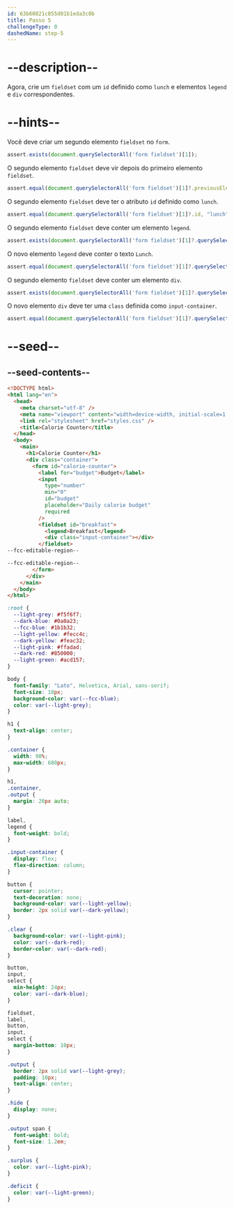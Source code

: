 ```yaml
---
id: 63b60821c855d01b1eda3c0b
title: Passo 5
challengeType: 0
dashedName: step-5
---
```


# --description--

Agora, crie um `fieldset` com um `id` definido como `lunch` e elementos `legend` e `div` correspondentes.

# --hints--

Você deve criar um segundo elemento `fieldset` no `form`.

```js
assert.exists(document.querySelectorAll('form fieldset')[1]);
```

O segundo elemento `fieldset` deve vir depois do primeiro elemento `fieldset`.

```js
assert.equal(document.querySelectorAll('form fieldset')[1]?.previousElementSibling?.tagName, "FIELDSET");
```

O segundo elemento `fieldset` deve ter o atributo `id` definido como `lunch`.

```js
assert.equal(document.querySelectorAll('form fieldset')[1]?.id, "lunch");
```

O segundo elemento `fieldset` deve conter um elemento `legend`.

```js
assert.exists(document.querySelectorAll('form fieldset')[1]?.querySelector('legend'));
```

O novo elemento `legend` deve conter o texto `Lunch`.

```js
assert.equal(document.querySelectorAll('form fieldset')[1]?.querySelector('legend')?.innerText, "Lunch");
```

O segundo elemento `fieldset` deve conter um elemento `div`.

```js
assert.exists(document.querySelectorAll('form fieldset')[1]?.querySelector('div'));
```

O novo elemento `div` deve ter uma `class` definida como `input-container`.

```js
assert.equal(document.querySelectorAll('form fieldset')[1]?.querySelector('div')?.className, "input-container");
```

# --seed--

## --seed-contents--

```html
<!DOCTYPE html>
<html lang="en">
  <head>
    <meta charset="utf-8" />
    <meta name="viewport" content="width=device-width, initial-scale=1.0" />
    <link rel="stylesheet" href="styles.css" />
    <title>Calorie Counter</title>
  </head>
  <body>
    <main>
      <h1>Calorie Counter</h1>
      <div class="container">
        <form id="calorie-counter">
          <label for="budget">Budget</label>
          <input
            type="number"
            min="0"
            id="budget"
            placeholder="Daily calorie budget"
            required
          />
          <fieldset id="breakfast">
            <legend>Breakfast</legend>
            <div class="input-container"></div>
          </fieldset>
--fcc-editable-region--

--fcc-editable-region--
        </form>
      </div>
    </main>
  </body>
</html>
```

```css
:root {
  --light-grey: #f5f6f7;
  --dark-blue: #0a0a23;
  --fcc-blue: #1b1b32;
  --light-yellow: #fecc4c;
  --dark-yellow: #feac32;
  --light-pink: #ffadad;
  --dark-red: #850000;
  --light-green: #acd157;
}

body {
  font-family: "Lato", Helvetica, Arial, sans-serif;
  font-size: 18px;
  background-color: var(--fcc-blue);
  color: var(--light-grey);
}

h1 {
  text-align: center;
}

.container {
  width: 90%;
  max-width: 680px;
}

h1,
.container,
.output {
  margin: 20px auto;
}

label,
legend {
  font-weight: bold;
}

.input-container {
  display: flex;
  flex-direction: column;
}

button {
  cursor: pointer;
  text-decoration: none;
  background-color: var(--light-yellow);
  border: 2px solid var(--dark-yellow);
}

.clear {
  background-color: var(--light-pink);
  color: var(--dark-red);
  border-color: var(--dark-red);
}

button,
input,
select {
  min-height: 24px;
  color: var(--dark-blue);
}

fieldset,
label,
button,
input,
select {
  margin-bottom: 10px;
}

.output {
  border: 2px solid var(--light-grey);
  padding: 10px;
  text-align: center;
}

.hide {
  display: none;
}

.output span {
  font-weight: bold;
  font-size: 1.2em;
}

.surplus {
  color: var(--light-pink);
}

.deficit {
  color: var(--light-green);
}
```

```js

```
